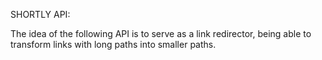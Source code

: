SHORTLY API:

The idea of ​​the following API is to serve as a link redirector, being able to transform links with long paths into smaller paths.